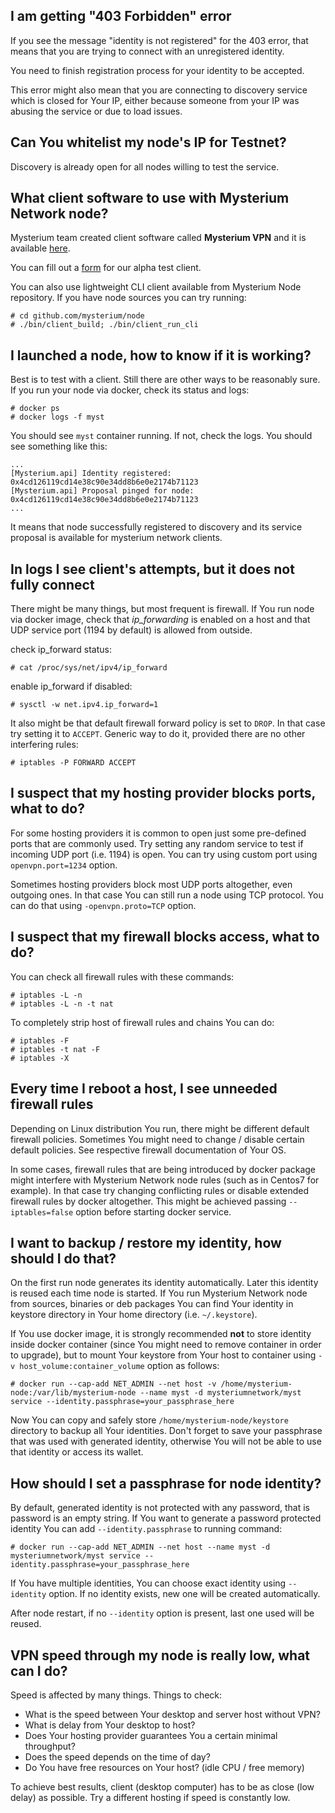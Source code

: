 ## I am getting "403 Forbidden" error

If you see the message "identity is not registered" for the 403 error, that means that you are trying to connect with an unregistered identity.

You need to finish registration process for your identity to be accepted.

This error might also mean that you are connecting to discovery service which is closed for Your IP, either because someone from your IP was abusing the service or due to load issues.

## Can You whitelist my node's IP for Testnet?

Discovery is already open for all nodes willing to test the service.

## What client software to use with Mysterium Network node?

Mysterium team created client software called **Mysterium VPN** and it is available [here](https://github.com/mysteriumnetwork/mysterium-vpn/releases).

You can fill out a [form](https://docs.google.com/forms/d/e/1FAIpQLSfrqlGA2CwEzl24jjHsWC1b6IFcp-H5P6sx5d3j226PYNCgDQ/viewform) for our alpha test client.

You can also use lightweight CLI client available from Mysterium Node repository. If you have node sources you can try running:
```shell
# cd github.com/mysterium/node
# ./bin/client_build; ./bin/client_run_cli
```

## I launched a node, how to know if it is working?

Best is to test with a client. Still there are other ways to be reasonably sure.
If you run your node via docker, check its status and logs:
```shell
# docker ps
# docker logs -f myst
```
You should see `myst` container running. If not, check the logs. You should see something like this:
```
...
[Mysterium.api] Identity registered: 0x4cd126119cd14e38c90e34dd8b6e0e2174b71123
[Mysterium.api] Proposal pinged for node: 0x4cd126119cd14e38c90e34dd8b6e0e2174b71123
...
```
It means that node successfully registered to discovery and its service proposal is available for mysterium network clients.

## In logs I see client's attempts, but it does not fully connect

There might be many things, but most frequent is firewall. If You run node via docker image, check that _ip_forwarding_ is enabled on a host and that UDP service port (1194 by default) is allowed from outside.

check ip_forward status:
```shell
# cat /proc/sys/net/ipv4/ip_forward
```
enable ip_forward if disabled:
```shell
# sysctl -w net.ipv4.ip_forward=1
```
It also might be that default firewall forward policy is set to `DROP`. In that case try setting it to `ACCEPT`.
Generic way to do it, provided there are no other interfering rules:

```shell
# iptables -P FORWARD ACCEPT
```

## I suspect that my hosting provider blocks ports, what to do?

For some hosting providers it is common to open just some pre-defined ports that are commonly used. Try setting any random service to test if incoming UDP port (i.e. 1194) is open. You can try using custom port using `openvpn.port=1234` option.

Sometimes hosting providers block most UDP ports altogether, even outgoing ones. In that case You can still run a node using TCP protocol. You can do that using `-openvpn.proto=TCP` option.

## I suspect that my firewall blocks access, what to do?

You can check all firewall rules with these commands:
```shell
# iptables -L -n
# iptables -L -n -t nat
```

To completely strip host of firewall rules and chains You can do:
```shell
# iptables -F
# iptables -t nat -F
# iptables -X
```

## Every time I reboot a host, I see unneeded firewall rules

Depending on Linux distribution You run, there might be different default firewall policies.
Sometimes You might need to change / disable certain default policies. See respective firewall documentation of Your OS.

In some cases, firewall rules that are being introduced by docker package might interfere with Mysterium Network node rules (such as in Centos7 for example).  In that case try changing conflicting rules or disable extended firewall rules by docker altogether. This might be achieved passing `--iptables=false` option before starting docker service.

## I want to backup / restore my identity, how should I do that?

On the first run node generates its identity automatically. Later this identity is reused each time node is started. If You run Mysterium Network node from sources, binaries or deb packages You can find Your identity in keystore directory in Your home directory (i.e. `~/.keystore`).

If You use docker image, it is strongly recommended **not** to store identity inside docker container (since You might need to remove container in order to upgrade), but to mount Your keystore from Your host to container using `-v host_volume:container_volume` option  as follows:
```shell
# docker run --cap-add NET_ADMIN --net host -v /home/mysterium-node:/var/lib/mysterium-node --name myst -d mysteriumnetwork/myst service --identity.passphrase=your_passphrase_here
```
Now You can copy and safely store `/home/mysterium-node/keystore` directory to backup all Your identities. Don't forget to save your passphrase that was used with generated identity, otherwise You will not be able to use that identity or access its wallet.

## How should I set a passphrase for node identity?

By default, generated identity is not protected with any password, that is password is an empty string. If You want to generate a password protected identity You can add `--identity.passphrase` to running command:
```shell
# docker run --cap-add NET_ADMIN --net host --name myst -d mysteriumnetwork/myst service --identity.passphrase=your_passphrase_here
```
If You have multiple identities, You can choose exact identity using `--identity` option. If no identity exists, new one will be created automatically.

After node restart, if no `--identity` option is present, last one used will be reused.

## VPN speed through my node is really low, what can I do?

Speed is affected by many things. Things to check:
* What is the speed between Your desktop and server host without VPN?
* What is delay from Your desktop to host?
* Does Your hosting provider guarantees You a certain minimal throughput?
* Does the speed depends on the time of day?
* Do You have free resources on Your host? (idle CPU / free memory)

To achieve best results, client (desktop computer) has to be as close (low delay) as possible.
Try a different hosting if speed is constantly low.
